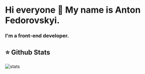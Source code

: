 # Hi everyone 👋 My name is Anton Fedorovskyi.
### I'm a front-end developer. 
  
## :star: Github Stats
<img alt="stats" src="https://github-readme-stats.vercel.app/api?username=fedorovsky&show_icons=true&hide_border=true&hide_title=true" />
